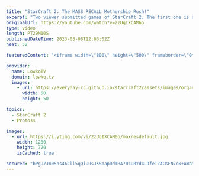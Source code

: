 ```yaml
---
title: "StarCraft 2: The MASS RECALL Mothership Rush!"
excerpt: "Two viewer submitted games of StarCraft 2. The first one is a Diamond League match of Terran versus Protoss featuring some creative Mothership plays, and the second is... a disaster of unranked Zerg vs Protoss.  Support my work: https://patreon.com/lowkotv Lowko Merch: https://lowko.shop  My YouTube"
originalUrl: https://youtube.com/watch?v=2zUqIXCAM6o
type: video
length: PT29M10S
publishedDateTime: 2023-03-08T12:03:02Z
heat: 52

featuredContent: "<iframe width=\"800\" height=\"500\" frameborder=\"0\" src=\"https://www.youtube.com/embed/2zUqIXCAM6o\" allow=\"accelerometer; autoplay; encrypted-media; gyroscope; picture-in-picture\" allowfullscreen></iframe>"

provider:
  name: LowkoTV
  domain: lowko.tv
  images:
    - url: https://everyday-cc.github.io/starcraft2/assets/images/organizations/lowko.tv-50x50.jpg
      width: 50
      height: 50

topics:
  - StarCraft 2
  - Protoss

images:
  - url: https://i.ytimg.com/vi/2zUqIXCAM6o/maxresdefault.jpg
    width: 1280
    height: 720
    isCached: true

secured: "bPgU7Jn05ns46Cll5qQiUUsJKSoapDdTHA70zUBYd4LJfeTZACKFN7ck+AWaMkkMHBPY3ThIzBrf1gOnIzh3Rxmm75XpxTKuduZVDjV8sgQn2BJaAg9GVI0karEcK/JLtE/IVZ4vmv8FML312EJNEDSOeyM5uWMKYMsY7TKx7wnCu2+aAiX7AUuf3tijkHX7HmTWpU+vwpOcjJyAssdzpmS+q2mDN785bpoRE2X87Dg7h2Dd01tEHU09bD8Xv0e+yBMon5EF79CvgZ7TpMFpFDZmZXftbrLe26Q7ZwKxpMMRHT87LVblSg68rjLruWUWncQzkVD3vpDqVWpsFzoGvdmhJ8BwtdA8YX9e65QqNeqYHllNLiOsX1xInb2J1tCWwsezVDevST+0m9ofEPeRpuiZeQsK1S3NYPhBRuqt4i0=;sa+C5yf+c4oa5WU9SvAqyA=="
---
```


